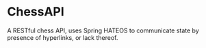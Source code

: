 # ChessAPI
A RESTful chess API, uses Spring HATEOS to communicate state by presence of hyperlinks, or lack thereof.
